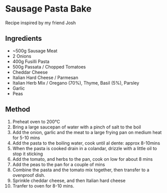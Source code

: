 # Sausage Pasta Bake

Recipe inspired by my friend Josh

## Ingredients

- ~500g Sausage Meat
- 2 Onions
- 400g Fusilli Pasta
- 500g Passata / Chopped Tomatoes
- Cheddar Cheese
- Italian Hard Cheese / Parmesan
- Italian Herb Mix / Oregano (70%), Thyme, Basil (5%), Parsley
- Garlic
- Peas

## Method

1. Preheat oven to 200°C
2. Bring a large saucepan of water with a pinch of salt to the boil
3. Add the onion, garlic and the meat to a large frying pan on medium heat for 5-10 mins
4. Add the pasta to the boiling water, cook until al dente: approx 8-10mins
5. When the pasta is cooked drain in a colandar, drizzle with a little oil to stop it sticking
6. Add the tomato, and herbs to the pan, cook on low for about 8 mins
7. Add the peas to the pan for a couple of mins
8. Combine the pasta and the tomato mix together, then transfer to a ovenproof dish.
9. Sprinkle cheddar cheese, and then Italian hard cheese
10. Tranfer to oven for 8-10 mins.


